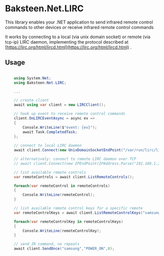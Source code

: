 # Baksteen.Net.LIRC
This library enables your .NET application to send infrared remote control commands to other devices _or_ receive infrared remote control commands

It works by connecting to a local (via unix domain socket) or remote (via tcp-ip) LIRC daemon, implementing the protocol described at [https://lirc.org/html/lircd.html](https://lirc.org/html/lircd.html) .

## Usage

```csharp

    using System.Net;
    using Baksteen.Net.LIRC;

    ...

    // create client
    await using var client = new LIRCClient();

    // hook up event to receive remote control commands
    client.OnLIRCEventAsync = async ev =>
    {
        Console.WriteLine($"event: {ev}");
        await Task.CompletedTask;
    };
    
    // connect to local LIRC daemon 
    await client.Connect(new UnixDomainSocketEndPoint("/var/run/lirc/lircd"));

    // alternatively: connect to remote LIRC daemon over TCP
    // await client.Connect(new IPEndPoint(IPAddress.Parse("192.168.1.220"), 8765));

    // list available remote controls
    var remoteControls = await client.ListRemoteControls();

    foreach(var remoteControl in remoteControls)
    {
        Console.WriteLine(remoteControl);
    }

    // list available remote control keys for a specific remote
    var remoteControlKeys = await client.ListRemoteControlKeys("samsung");

    foreach(var remoteControlKey in remoteControlKeys)
    {
        Console.WriteLine(remoteControlKey);
    }

    // send IR command, no repeats
    await client.SendOnce("samsung","POWER_ON",0);

```